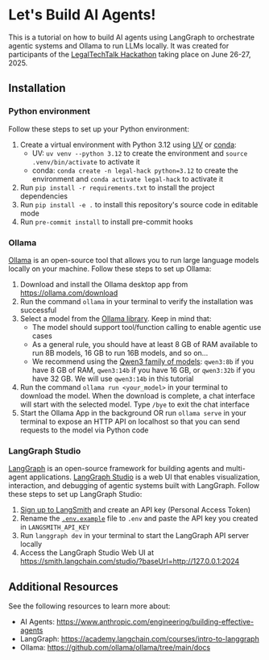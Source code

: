 # Let's Build AI Agents!

This is a tutorial on how to build AI agents using LangGraph to orchestrate agentic systems and Ollama to run LLMs locally. It was created for participants of the [LegalTechTalk Hackathon](https://www.legaltech-talk.com/legaltechtalk-hackathon/) taking place on June 26-27, 2025.

## Installation

### Python environment

Follow these steps to set up your Python environment:
1. Create a virtual environment with Python 3.12 using [UV](https://docs.astral.sh/uv/getting-started/installation/) or [conda](https://docs.conda.io/projects/conda/en/stable/user-guide/install/index.html):
    - UV: `uv venv --python 3.12` to create the environment and `source .venv/bin/activate` to activate it
    - conda: `conda create -n legal-hack python=3.12` to create the environment and `conda activate legal-hack` to activate it
2. Run `pip install -r requirements.txt` to install the project dependencies
3. Run `pip install -e .` to install this repository's source code in editable mode
4. Run `pre-commit install` to install pre-commit hooks

### Ollama

[Ollama](https://ollama.com/) is an open-source tool that allows you to run large language models locally on your machine. Follow these steps to set up Ollama:
1. Download and install the Ollama desktop app from https://ollama.com/download
2. Run the command `ollama` in your terminal to verify the installation was successful
3. Select a model from the [Ollama library](https://ollama.com/library). Keep in mind that:
    - The model should support tool/function calling to enable agentic use cases
    - As a general rule, you should have at least 8 GB of RAM available to run 8B models, 16 GB to run 16B models, and so on...
    - We recommend using the [Qwen3 family of models](https://ollama.com/library/qwen3): `qwen3:8b` if you have 8 GB of RAM, `qwen3:14b` if you have 16 GB, or `qwen3:32b` if you have 32 GB. We will use `qwen3:14b` in this tutorial
4. Run the command `ollama run <your_model>` in your terminal to download the model. When the download is complete, a chat interface will start with the selected model. Type `/bye` to exit the chat interface
5. Start the Ollama App in the background OR run `ollama serve` in your terminal to expose an HTTP API on localhost so that you can send requests to the model via Python code

### LangGraph Studio

[LangGraph](https://langchain-ai.github.io/langgraph/) is an open-source framework for building agents and multi-agent applications. [LangGraph Studio](https://langchain-ai.github.io/langgraph/concepts/langgraph_studio/) is a web UI that enables visualization, interaction, and debugging of agentic systems built with LangGraph. Follow these steps to set up LangGraph Studio:
1. [Sign up to LangSmith](https://smith.langchain.com/settings?__hstc=5909356.74979cac47c29358b9e8426e0283c1f3.1750601004239.1750619531728.1750635426214.3&__hssc=5909356.4.1750635426214&__hsfp=268443588&_gl=1*1l57sy0*_gcl_au*Nzc0NTQ0NTcyLjE3NTA2MDEwMDI.*_ga*OTQ4MzIzOTcyLjE3NDA2MTgxMTQ.*_ga_47WX3HKKY2*czE3NTA2MzU0MjQkbzYkZzEkdDE3NTA2MzY1NjYkajYwJGwwJGgw) and create an API key (Personal Access Token)
2. Rename the [`.env.example`](./.env.example) file to `.env` and paste the API key you created in `LANGSMITH_API_KEY`
3. Run `langgraph dev` in your terminal to start the LangGraph API server locally
4. Access the LangGraph Studio Web UI at https://smith.langchain.com/studio/?baseUrl=http://127.0.0.1:2024

## Additional Resources

See the following resources to learn more about:
- AI Agents: https://www.anthropic.com/engineering/building-effective-agents
- LangGraph: https://academy.langchain.com/courses/intro-to-langgraph
- Ollama: https://github.com/ollama/ollama/tree/main/docs
